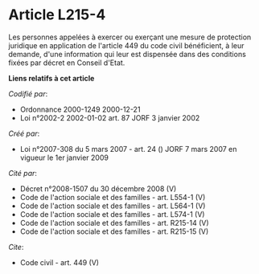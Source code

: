 # Article L215-4

Les personnes appelées à exercer ou exerçant une mesure de protection juridique en application de l'article 449 du code civil
bénéficient, à leur demande, d'une information qui leur est dispensée dans des conditions fixées par décret en Conseil
d'Etat.

**Liens relatifs à cet article**

_Codifié par_:

  - Ordonnance 2000-1249 2000-12-21
  - Loi n°2002-2 2002-01-02 art. 87 JORF 3 janvier 2002

_Créé par_:

  - Loi n°2007-308 du 5 mars 2007 - art. 24 () JORF 7 mars 2007 en vigueur le 1er janvier 2009

_Cité par_:

  - Décret n°2008-1507 du 30 décembre 2008 (V)
  - Code de l'action sociale et des familles - art. L554-1 (V)
  - Code de l'action sociale et des familles - art. L564-1 (V)
  - Code de l'action sociale et des familles - art. L574-1 (V)
  - Code de l'action sociale et des familles - art. R215-14 (V)
  - Code de l'action sociale et des familles - art. R215-15 (V)

_Cite_:

  - Code civil - art. 449 (V)
